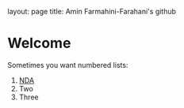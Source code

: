 layout: page
title: Amin Farmahini-Farahani's github

# Welcome


Sometimes you want numbered lists:

1. [NDA](NDA.pdf) 
2. Two
3. Three

